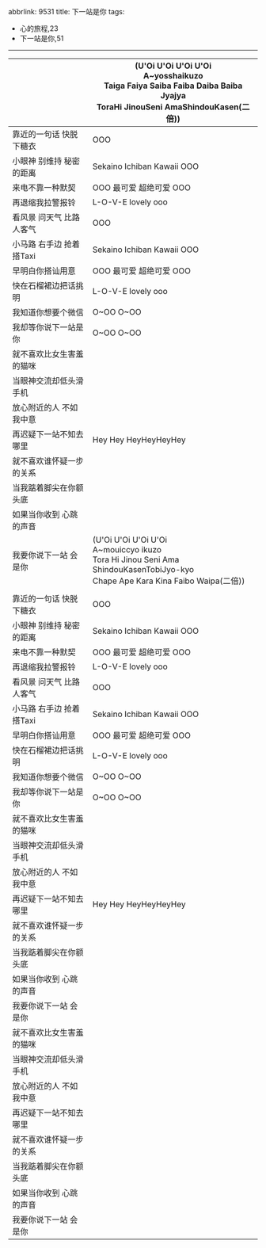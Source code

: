 abbrlink: 9531
title: 下一站是你
tags:
  - 心的旅程,23
  - 下一站是你,51
---
|      |(U'Oi U'Oi U'Oi U'Oi<br>A~yosshaikuzo<br>Taiga Faiya Saiba Faiba Daiba Baiba Jyajya<br>ToraHi JinouSeni AmaShindouKasen(二倍))|
|--|--|
|靠近的一句话 快脱下糖衣|OOO|
|小眼神 别维持 秘密的距离|Sekaino Ichiban Kawaii OOO|
|来电不靠一种默契|OOO 最可爱 超绝可爱 OOO|
|再退缩我拉警报铃|L-O-V-E lovely ooo|
|看风景 问天气 比路人客气|OOO|
|小马路 右手边 抢着搭Taxi|Sekaino Ichiban Kawaii OOO|
|早明白你搭讪用意|OOO 最可爱 超绝可爱 OOO|
|快在石榴裙边把话挑明|L-O-V-E lovely ooo|
|我知道你想要个微信|O~OO O~OO|
|我却等你说下一站是你|O~OO O~OO|
|就不喜欢比女生害羞的猫咪|      |
|当眼神交流却低头滑手机|      |
|放心附近的人 不如我中意|      |
|再迟疑下一站不知去哪里|Hey Hey HeyHeyHeyHey|
|就不喜欢谁怀疑一步的关系|      |
|当我踮着脚尖在你额头底|      |
|如果当你收到 心跳的声音|      |
|我要你说下一站 会是你|(U'Oi U'Oi U'Oi U'Oi<br>A~mouiccyo ikuzo<br>Tora Hi Jinou Seni Ama ShindouKasenTobiJyo-kyo<br>Chape Ape Kara Kina Faibo Waipa(二倍))|
|      |      |
|靠近的一句话 快脱下糖衣|OOO|
|小眼神 别维持 秘密的距离|Sekaino Ichiban Kawaii OOO|
|来电不靠一种默契|OOO 最可爱 超绝可爱 OOO|
|再退缩我拉警报铃|L-O-V-E lovely ooo|
|看风景 问天气 比路人客气|OOO|
|小马路 右手边 抢着搭Taxi|Sekaino Ichiban Kawaii OOO|
|早明白你搭讪用意|OOO 最可爱 超绝可爱 OOO|
|快在石榴裙边把话挑明|L-O-V-E lovely ooo|
|我知道你想要个微信|O~OO O~OO|
|我却等你说下一站是你|O~OO O~OO|
|就不喜欢比女生害羞的猫咪|      |
|当眼神交流却低头滑手机|      |
|放心附近的人 不如我中意|      |
|再迟疑下一站不知去哪里|Hey Hey HeyHeyHeyHey|
|就不喜欢谁怀疑一步的关系|      |
|当我踮着脚尖在你额头底|      |
|如果当你收到 心跳的声音|      |
|我要你说下一站 会是你|      |
|就不喜欢比女生害羞的猫咪|      |
|当眼神交流却低头滑手机|      |
|放心附近的人 不如我中意|      |
|再迟疑下一站不知去哪里|      |
|就不喜欢谁怀疑一步的关系|      |
|当我踮着脚尖在你额头底|      |
|如果当你收到 心跳的声音|      |
|我要你说下一站 会是你|      |
